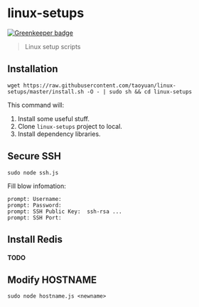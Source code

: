 linux-setups
============

[![Greenkeeper badge](https://badges.greenkeeper.io/taoyuan/linux-setups.svg)](https://greenkeeper.io/)

> Linux setup scripts

## Installation

```shell
wget https://raw.githubusercontent.com/taoyuan/linux-setups/master/install.sh -O - | sudo sh && cd linux-setups
```

This command will:

1. Install some useful stuff.
2. Clone `linux-setups` project to local.
3. Install dependency libraries.

## Secure SSH

```shell
sudo node ssh.js
```

Fill blow infomation:

```
prompt: Username: 
prompt: Password: 
prompt: SSH Public Key:  ssh-rsa ...
prompt: SSH Port:  
```

## Install Redis
#### TODO

## Modify HOSTNAME

```
sudo node hostname.js <newname>
```



